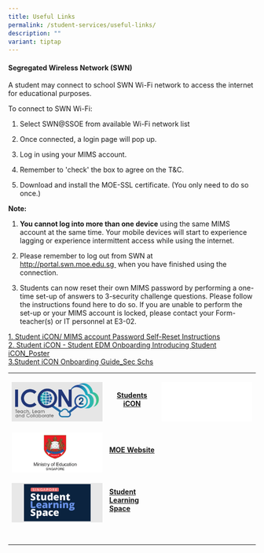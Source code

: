 ```yaml
---
title: Useful Links
permalink: /student-services/useful-links/
description: ""
variant: tiptap
---
```

<h4><strong>Segregated Wireless Network (SWN)</strong></h4>
<p>A student may connect to school SWN Wi-Fi network to access the internet
for educational purposes.</p>
<p>To connect to SWN Wi-Fi:</p>
<ol data-tight="true" class="tight">
<li>
<p>Select SWN@SSOE from available Wi-Fi network list</p>
</li>
<li>
<p>Once connected, a login page will pop up.</p>
</li>
<li>
<p>Log in using your MIMS account.</p>
</li>
<li>
<p>Remember to 'check' the box to agree on the T&amp;C.</p>
</li>
<li>
<p>Download and install the MOE-SSL certificate. (You only need to do so
once.)</p>
</li>
</ol>
<p><strong>Note:</strong>
</p>
<ol data-tight="true" class="tight">
<li>
<p><strong>You cannot&nbsp;log into&nbsp;more than one device</strong>&nbsp;using
the same MIMS account at the same time. Your mobile devices will start
to experience lagging or experience intermittent access while using the
internet.</p>
</li>
<li>
<p>Please remember to log out from SWN at <a href="http://portal.swn.moe.edu.sg/" rel="noopener noreferrer nofollow" target="_blank"><u>http://portal.swn.moe.edu.sg&nbsp;</u></a>&nbsp;when
you have finished using the connection.</p>
</li>
<li>
<p>Students can now reset their own MIMS password by performing a one-time
set-up of answers to 3-security challenge questions. Please follow the
instructions found here to do so. If you are unable to perform the set-up
or your MIMS account is locked, please contact your Form-teacher(s) or
IT personnel at E3-02.</p>
</li>
</ol>
<p><a href="/files/posters_mims_sspr_guide.pdf" rel="noopener noreferrer nofollow" target="_blank">1. Student iCON/ MIMS account Password Self-Reset Instructions</a>
<br><a href="/files/student edm_onboarding_introducing_student_icon.pdf" rel="noopener noreferrer nofollow" target="_blank">2. Student iCON - Student EDM Onboarding Introducing Student iCON_Poster</a>
<br><a href="/files/student_icon_onboarding_guide_sec_school.pdf" rel="noopener noreferrer nofollow" target="_blank">3.Student iCON Onboarding Guide_Sec Schs</a>
</p>
<table style="minWidth: 75px">
<colgroup>
<col>
<col>
<col>
</colgroup>
<tbody>
<tr>
<th rowspan="1" colspan="1">
<p></p>
<div class="isomer-image-wrapper">
<img style="width: 100%" height="auto" width="100%" alt="icon 2" src="/images/Student Services/icon_2.jpg">
</div>
</th>
<th rowspan="1" colspan="1">
<p><a href="https://idp.mims.moe.gov.sg/nidp/app/login" rel="noopener noreferrer nofollow" target="_blank">Students iCON</a>
</p>
</th>
<th rowspan="1" colspan="1">
<p></p>
<div class="isomer-image-wrapper">
<img style="width: 100%" height="auto" width="100%" alt="white BG" src="/images/Student Services/white_bg.jpg">
</div>
</th>
</tr>
<tr>
<td rowspan="1" colspan="1">
<p></p>
<div class="isomer-image-wrapper">
<img style="width: 100%" height="auto" width="100%" alt="moe logo" src="/images/Student Services/MOE_logo.jpg">
</div>
</td>
<td rowspan="1" colspan="1">
<p><strong><a href="https://www.moe.gov.sg/" rel="noopener noreferrer nofollow" target="_blank">MOE Website</a></strong>
</p>
</td>
<td rowspan="1" colspan="1">
<p></p>
</td>
</tr>
<tr>
<td rowspan="1" colspan="1">
<p></p>
<div class="isomer-image-wrapper">
<img style="width: 100%" height="auto" width="100%" alt="Sls" src="/images/Student Services/Sls_students.jpg">
</div>
</td>
<td rowspan="1" colspan="1">
<p><strong><a href="https://vle.learning.moe.edu.sg/login" rel="noopener noreferrer nofollow" target="_blank">Student Learning Space</a></strong>
</p>
</td>
<td rowspan="1" colspan="1">
<p></p>
</td>
</tr>
<tr>
<td rowspan="1" colspan="1">
<p></p>
</td>
<td rowspan="1" colspan="1">
<p></p>
</td>
<td rowspan="1" colspan="1">
<p></p>
</td>
</tr>
<tr>
<td rowspan="1" colspan="1">
<p></p>
</td>
<td rowspan="1" colspan="1">
<p></p>
</td>
<td rowspan="1" colspan="1">
<p></p>
</td>
</tr>
</tbody>
</table>
<p></p>